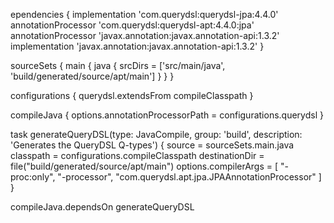 ependencies {
    implementation 'com.querydsl:querydsl-jpa:4.4.0'
    annotationProcessor 'com.querydsl:querydsl-apt:4.4.0:jpa'
    annotationProcessor 'javax.annotation:javax.annotation-api:1.3.2'
    implementation 'javax.annotation:javax.annotation-api:1.3.2'
}

sourceSets {
    main {
        java {
            srcDirs = ['src/main/java', 'build/generated/source/apt/main']
        }
    }
}

configurations {
    querydsl.extendsFrom compileClasspath
}

compileJava {
    options.annotationProcessorPath = configurations.querydsl
}

task generateQueryDSL(type: JavaCompile, group: 'build', description: 'Generates the QueryDSL Q-types') {
    source = sourceSets.main.java
    classpath = configurations.compileClasspath
    destinationDir = file("build/generated/source/apt/main")
    options.compilerArgs = [
        "-proc:only",
        "-processor", "com.querydsl.apt.jpa.JPAAnnotationProcessor"
    ]
}

compileJava.dependsOn generateQueryDSL
